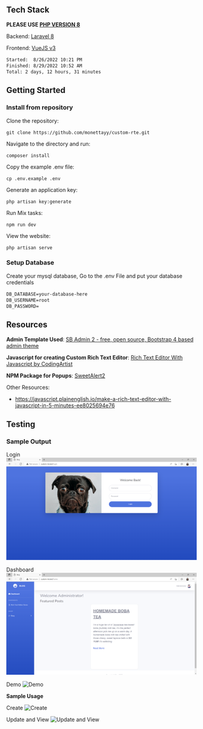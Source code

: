 ## Tech Stack


**PLEASE USE [PHP VERSION 8](https://www.php.net/downloads.php)**

Backend: [Laravel 8](https://laravel.com/docs/8.x/readme)

Frontend: [VueJS v3](https://vuejs.org/)

    Started:  8/26/2022 10:21 PM
    Finished: 8/29/2022 10:52 AM
    Total: 2 days, 12 hours, 31 minutes


## Getting Started


### Install from repository

Clone the repository:

    git clone https://github.com/monettayy/custom-rte.git

Navigate to the directory and run:

    composer install

Copy the example .env file:

    cp .env.example .env

Generate an application key:

    php artisan key:generate

Run Mix tasks:

    npm run dev

View the website:

    php artisan serve
    
### Setup Database

Create your mysql database,
Go to the .env File and put your database credentials
    
    DB_DATABASE=your-database-here
    DB_USERNAME=root
    DB_PASSWORD=


## Resources

**Admin Template Used**:
[SB Admin 2 - free, open source, Bootstrap 4 based admin theme](https://startbootstrap.com/theme/sb-admin-2)

**Javascript for creating Custom Rich Text Editor**:
[Rich Text Editor With Javascript by CodingArtist](https://codingartistweb.com/2022/04/rich-text-editor-with-javascript/)

**NPM Package for Popups**:
[SweetAlert2](https://www.npmjs.com/package/sweetalert2/v/6.6.1?activeTab=readme)


Other Resources:

- https://javascript.plainenglish.io/make-a-rich-text-editor-with-javascript-in-5-minutes-ee8025694e76


## Testing
### Sample Output
Login
![Login](external/images/login.PNG)

Dashboard
![Dashboard](external/images/dashboard.PNG)

Demo
![Demo](external/gifs/demo.gif)


**Sample Usage**

Create
![Create](external/gifs/usage-create.gif)

Update and View 
![Update and View](external/gifs/usage-update.gif)